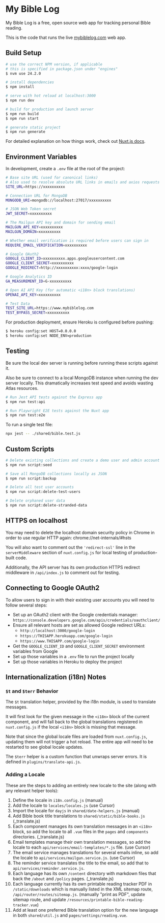 # My Bible Log

My Bible Log is a free, open source web app for tracking personal Bible reading.

This is the code that runs the live [mybiblelog.com](https://www.mybiblelog.com/) web app.

## Build Setup

```bash
# use the correct NPM version, if applicable
# this is specified in package.json under "engines"
$ nvm use 24.2.0

# install dependencies
$ npm install

# serve with hot reload at localhost:3000
$ npm run dev

# build for production and launch server
$ npm run build
$ npm run start

# generate static project
$ npm run generate
```

For detailed explanation on how things work, check out [Nuxt.js docs](https://nuxtjs.org).

## Environment Variables

In development, create a `.env` file at the root of the project:

```bash
# Base site URL (used for canonical links)
# Also used to resolve absolute URL links in emails and axios requests
SITE_URL=https://xxxxxxxxxx

# Connection URL for MongoDB
MONGODB_URI=mongodb://localhost:27017/xxxxxxxxxx

# JSON Web Token secret
JWT_SECRET=xxxxxxxxxx

# The Mailgun API key and domain for sending email
MAILGUN_API_KEY=xxxxxxxxxx
MAILGUN_DOMAIN=xxxxxxxxxx

# Whether email verification is required before users can sign in
REQUIRE_EMAIL_VERIFICATION=xxxxxxxxxx

# Google OAuth2
GOOGLE_CLIENT_ID=xxxxxxxxxx.apps.googleusercontent.com
GOOGLE_CLIENT_SECRET=xxxxxxxxxx
GOOGLE_REDIRECT=http://xxxxxxxxxx:xxxx/google-login

# Google Analytics ID
GA_MEASUREMENT_ID=G-xxxxxxxxxx

# Open AI API Key (for automatic <i18n> block translations)
OPENAI_API_KEY=xxxxxxxxxx

# Test Data
TEST_SITE_URL=https://www.mybiblelog.com
TEST_BYPASS_SECRET=xxxxxxxxxx
```

For production deployment, ensure Heroku is configured before pushing:

```bash
$ heroku config:set HOST=0.0.0.0
$ heroku config:set NODE_ENV=production
```

## Testing

Be sure the local dev server is running before running these scripts against it.

Also be sure to connect to a local MongoDB instance when running the dev server locally. This dramatically increases test speed and avoids wasting Atlas resources.

```bash
# Run Jest API tests against the Express app
$ npm run test:api

# Run Playwright E2E tests against the Nuxt app
$ npm run test:e2e
```

To run a single test file:

```sh
npx jest -- ./shared/bible.test.js
```

## Custom Scripts

```bash
# Delete existing collections and create a demo user and admin account
$ npm run script:seed

# Save all MongoDB collections locally as JSON
$ npm run script:backup

# Delete all test user accounts
$ npm run script:delete-test-users

# Delete orphaned user data
$ npm run script:delete-stranded-data
```

## HTTPS on localhost

You may need to delete the localhost domain security policy in Chrome in order to use regular HTTP again: chrome://net-internals/#hsts

You will also want to comment out the `'redirect-ssl'` line in the `serverMiddleware` section of `nuxt.config.js` for local testing of production-built code.

Additionally, the API server has its own production HTTPS redirect middleware in `/api/index.js` to comment out for testing.

## Connecting to Google OAuth2

To allow users to sign in with their existing user accounts you will need to follow several steps:

* Set up an OAuth2 client with the Google credentials manager: `https://console.developers.google.com/apis/credentials/oauthclient/`
* Ensure all relevant hosts are set as allowed Google redirect URLs:
  * `http://localhost:3000/google-login`
  * `https://THISAPP.herokuapp.com/google-login`
  * `https://www.THISAPP.com/google-login`
* Get the `GOOGLE_CLIENT_ID` and `GOOGLE_CLIENT_SECRET` environment variables from Google
* Set up those variables in a `.env` file to run the project locally
* Set up those variables in Heroku to deploy the project

## Internationalization (i18n) Notes

### `$t` and `$terr` Behavior

The `$t` translation helper, provided by the i18n module, is used to translate messages.

It will first look for the given message in the `<i18n>` block of the current component, and will fall back to the global translations registered in `nuxt.config.js` if the local `<i18n>` block is missing that message.

Note that since the global locale files are loaded from `nuxt.config.js`, updating them will not trigger a hot reload. The entire app will need to be restarted to see global locale updates.

The `$terr` helper is a custom function that unwraps server errors. It is defined in `plugins/translate-api.js`.

### Adding a Locale

These are the steps to adding an entirely new locale to the site (along with any relevant helper tools):

1. Define the locale in `i18n.config.js` (manual)
1. Add the locale to `locales/locales.js` (use Cursor)
1. Import the locale for `dayjs` in `shared/date-helpers.js` (manual)
1. Add Bible book title translations to `shared/static/bible-books.js` (_translate.js)
1. Each component manages its own translation messages in an `<i18n>` block, so add the locale to all `.vue` files in the `pages` and `components` directories.  (_translate.js)
1. Email templates manage their own translation messages, so add the locale to each `api/services/email-templates/*.js` file. (use Cursor)
1. The email service manages translations for several emails inline, so add the locale to `api/services/mailgun.service.js`. (use Cursor)
1. The reminder service translates the title to the email, so add that to `api/services/reminder.service.js`.
1. Each language has its own `/content` directory with markdown files that back the `/about` and `/policy` pages.  (_translate.js)
1. Each language currently has its own printable reading tracker PDF in `/static/downloads` which is manually listed in the XML sitemap route, `/api/router/routes/sitemap.js`. (manually "print as PDF", update sitemap route, and update `/resources/printable-bible-reading-tracker.vue`)
1. Add at least one preferred Bible translation option for the new language in both `shared/util.js` and `pages/settings/reading.vue`.
